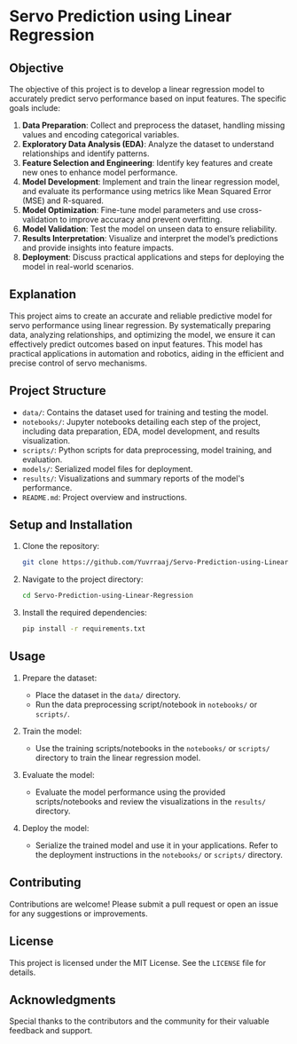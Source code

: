 # Servo Prediction using Linear Regression

## Objective

The objective of this project is to develop a linear regression model to accurately predict servo performance based on input features. The specific goals include:

1. **Data Preparation**: Collect and preprocess the dataset, handling missing values and encoding categorical variables.
2. **Exploratory Data Analysis (EDA)**: Analyze the dataset to understand relationships and identify patterns.
3. **Feature Selection and Engineering**: Identify key features and create new ones to enhance model performance.
4. **Model Development**: Implement and train the linear regression model, and evaluate its performance using metrics like Mean Squared Error (MSE) and R-squared.
5. **Model Optimization**: Fine-tune model parameters and use cross-validation to improve accuracy and prevent overfitting.
6. **Model Validation**: Test the model on unseen data to ensure reliability.
7. **Results Interpretation**: Visualize and interpret the model’s predictions and provide insights into feature impacts.
8. **Deployment**: Discuss practical applications and steps for deploying the model in real-world scenarios.

## Explanation

This project aims to create an accurate and reliable predictive model for servo performance using linear regression. By systematically preparing data, analyzing relationships, and optimizing the model, we ensure it can effectively predict outcomes based on input features. This model has practical applications in automation and robotics, aiding in the efficient and precise control of servo mechanisms.

## Project Structure

- `data/`: Contains the dataset used for training and testing the model.
- `notebooks/`: Jupyter notebooks detailing each step of the project, including data preparation, EDA, model development, and results visualization.
- `scripts/`: Python scripts for data preprocessing, model training, and evaluation.
- `models/`: Serialized model files for deployment.
- `results/`: Visualizations and summary reports of the model's performance.
- `README.md`: Project overview and instructions.

## Setup and Installation

1. Clone the repository:
    ```bash
    git clone https://github.com/Yuvrraaj/Servo-Prediction-using-Linear-Regression.git
    ```
2. Navigate to the project directory:
    ```bash
    cd Servo-Prediction-using-Linear-Regression
    ```
3. Install the required dependencies:
    ```bash
    pip install -r requirements.txt
    ```

## Usage

1. Prepare the dataset:
    - Place the dataset in the `data/` directory.
    - Run the data preprocessing script/notebook in `notebooks/` or `scripts/`.

2. Train the model:
    - Use the training scripts/notebooks in the `notebooks/` or `scripts/` directory to train the linear regression model.

3. Evaluate the model:
    - Evaluate the model performance using the provided scripts/notebooks and review the visualizations in the `results/` directory.

4. Deploy the model:
    - Serialize the trained model and use it in your applications. Refer to the deployment instructions in the `notebooks/` or `scripts/` directory.

## Contributing

Contributions are welcome! Please submit a pull request or open an issue for any suggestions or improvements.

## License

This project is licensed under the MIT License. See the `LICENSE` file for details.

## Acknowledgments

Special thanks to the contributors and the community for their valuable feedback and support.
